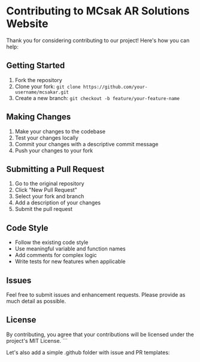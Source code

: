 # Contributing to MCsak AR Solutions Website

Thank you for considering contributing to our project! Here's how you can help:

## Getting Started

1. Fork the repository
2. Clone your fork: `git clone https://github.com/your-username/mcsakar.git`
3. Create a new branch: `git checkout -b feature/your-feature-name`

## Making Changes

1. Make your changes to the codebase
2. Test your changes locally
3. Commit your changes with a descriptive commit message
4. Push your changes to your fork

## Submitting a Pull Request

1. Go to the original repository
2. Click "New Pull Request"
3. Select your fork and branch
4. Add a description of your changes
5. Submit the pull request

## Code Style

- Follow the existing code style
- Use meaningful variable and function names
- Add comments for complex logic
- Write tests for new features when applicable

## Issues

Feel free to submit issues and enhancement requests. Please provide as much detail as possible.

## License

By contributing, you agree that your contributions will be licensed under the project's MIT License.
\`\`\`

Let's also add a simple .github folder with issue and PR templates:
